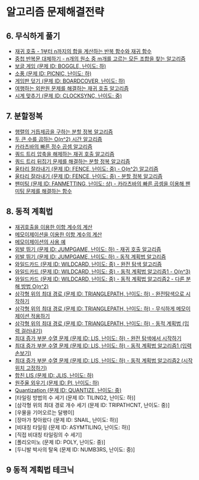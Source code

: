 # 알고리즘 문제해결전략

## 6. 무식하게 풀기

- [재귀 호출 - 1부터 n까지의 합을 계산하는 반복 함수와 재귀 함수](/chapter6/rectursive.js)  
- [중첩 반복문 대체하기 - n개의 원소 중 m개를 고르는 모든 조합을 찾는 알고리즘](/chapter6/pick.js)
- [보글 게임 (문제 ID: BOGGLE, 난이도: 하)](/chapter6/BOGGLE/solution.js)  
- [소풍 (문제 ID: PICNIC, 난이도: 하)](/chapter6/PICNIC/solution.js)
- [게임판 덮기 (문제 ID: BOARDCOVER, 난이도: 하)](/chapter6/BOARDCOVER/solution.js)
- [여행하는 외판원 문제를 해결하는 재귀 호출 알고리즘](/chapter6/travelingSalesManProblem.js)
- [시계 맞추기 (문제 ID: CLOCKSYNC, 난이도: 중)](/chapter6/CLOCKSYNC/solution.js)

## 7. 분할정복

- [행렬의 거듭제곱을 구하는 분할 정복 알고리즘](/chapter7/squareMatrix.js)
- [두 큰 수를 곱하는 O(n^2) 시간 알고리즘](/chapter7/multipy.js)
- [카라츠바의 빠른 정수 곱셈 알고리즘](/chapter7/karatsuba.js)
- [쿼드 트리 압축을 해제하는 재귀 호출 알고리즘](/chapter7/QUADTREE/decompressed.js)
- [쿼드 트리 뒤집기 문제를 해결하는 분할 정복 알고리즘](/chapter7/QUADTREE/reverse.js)
- [울타리 잘라내기 (문제 ID: FENCE, 난이도: 중) - O(n^2) 알고리즘](/chapter7/FENCE/bruteForce.js)
- [울타리 잘라내기 (문제 ID: FENCE, 난이도: 중) - 분할 정복 알고리즘](/chapter7/FENCE/solve.js)
- [팬미팅 (문제 ID: FANMETTING, 난이도: 상) - 카라츠바의 빠른 곱셈을 이용해 팬미팅 문제를 해결하는 함수](/chapter7/FANMETTING/solution.js)

## 8. 동적 계획법

- [재귀호출을 이용한 이항 계수의 계산](/chapter8/bino.js)
- [메모이제이션을 이용한 이항 계수의 계산](/chapter8/bino2.js)
- [메모이제이션의 사용 예](/chapter8/memoizationPattern.js)
- [외발 뛰기 (문제 ID: JUMPGAME,  난이도: 하) - 재귀 호출 알고리즘](/chapter8/JUMPGAME/jump.js)
- [외발 뛰기 (문제 ID: JUMPGAME,  난이도: 하) - 동적 계획법 알고리즘](/chapter8/JUMPGAME/jump2.js)
- [와일드카드 (문제 ID: WILDCARD, 난이도: 중) - 완전 탐색 알고리즘](/chapter8/WILDCARD/match.js)
- [와일드카드 (문제 ID: WILDCARD, 난이도: 중) - 동적 계획법 알고리즘1 - O(n^3)](/chapter8/WILDCARD/matchMemoized.js)
- [와일드카드 (문제 ID: WILDCARD, 난이도: 중) - 동적 계획법 알고리즘2 - 다른 분해 방법 O(n^2)](/chapter8/WILDCARD/matchMemoized.js)
- [삼각형 위의 최대 경로 (문제 ID: TRIANGLEPATH, 난이도: 하) - 완전탐색으로 시작하기](/chapter8/TRIANGLEPATH/bruthforce.js)
- [삼각형 위의 최대 경로 (문제 ID: TRIANGLEPATH, 난이도: 하) - 무식하게 메모이제이션 적용하기](/chapter8/TRIANGLEPATH/memoization.js)
- [삼각형 위의 최대 경로 (문제 ID: TRIANGLEPATH, 난이도: 하) - 동적 계획법 (입력 걸러내기)](/chapter8/TRIANGLEPATH/dynamicProgramming.js)
- [최대 증가 부분 수열 문제 (문제 ID: LIS, 난이도: 하) - 완전 탐색에서 시작하기](/chapter8/LIS/bruthforce.js)
- [최대 증가 부분 수열 문제 (문제 ID: LIS, 난이도: 하) - 동적 계획법 알고리즘1 (입력 손보기)](/chapter8/LIS/dynamicProgramming.js)
- [최대 증가 부분 수열 문제 (문제 ID: LIS, 난이도: 하) - 동적 계획법 알고리즘2 (시작 위치 고정하기)](/chapter8/LIS/dynamicProgramming.js)
- [합친 LIS (문제 ID: JLIS, 난이도: 하)](/chapter8/JLIS/solution.js)
- [원주율 외우기 (문제 ID: PI, 난이도: 하)](/chapter8/PI/solution.js)
- [Quantization (문제 ID: QUANTIZE, 난이도: 중)](/chapter8/QUANTIZE/solution.js)
- [타일링 방법의 수 세기 (문제 ID: TILING2, 난이도: 하)]
- [삼각형 위의 최대 경로 개수 세기 (문제 ID: TRIPATHCNT, 난이도: 중)]
- [우물을 기어오르는 달팽이]
- [장마가 찾아왔다 (문제 ID: SNAIL, 난이도: 하)]
- [비대칭 타일링 (문제 ID: ASYMTILING, 난이도: 하)]
- [직접 비대칭 타일링의 수 세기]
- [폴리오미노 (문제 ID: POLY, 난이도: 중)]
- [두니발 박사의 탈옥 (문제 ID: NUMB3RS, 난이도: 중)]

## 9 동적 계획법 테크닉
